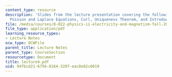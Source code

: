 ```yaml
---
content_type: resource
description: 'Slides from the lecture presentation covering the following topics:
  Poisson and Laplace Equations, Curl, Uniqueness Theorem, and Introduction to Conductors.'
file: /media/courses/8-022-physics-ii-electricity-and-magnetism-fall-2004/94fbcd2167568164328feac8e82c6019_lecture4.pdf
file_type: application/pdf
learning_resource_types:
- Lecture Notes
ocw_type: OCWFile
parent_title: Lecture Notes
parent_type: CourseSection
resourcetype: Document
title: lecture4.pdf
uid: 94fbcd21-6756-8164-328f-eac8e82c6019
---
```


